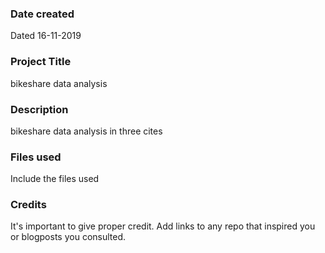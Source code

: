 ### Date created
Dated 16-11-2019
### Project Title
bikeshare data analysis

### Description
bikeshare data analysis in three cites 

### Files used
Include the files used

### Credits
It's important to give proper credit. Add links to any repo that inspired you or blogposts you consulted.
